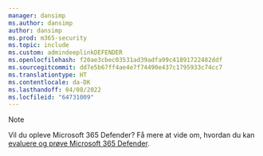 ```yaml
---
manager: dansimp
ms.author: dansimp
author: dansimp
ms.prod: m365-security
ms.topic: include
ms.custom: admindeeplinkDEFENDER
ms.openlocfilehash: f20ae3cbec03531ad39adfa99c41891722482ddf
ms.sourcegitcommit: dd7e5b67ff4ae4e7f74490e437c1795933c74cc7
ms.translationtype: HT
ms.contentlocale: da-DK
ms.lasthandoff: 04/08/2022
ms.locfileid: "64731009"
---
```

> [!NOTE]
> Vil du opleve Microsoft 365 Defender? Få mere at vide om, hvordan du kan [evaluere og prøve Microsoft 365 Defender](/microsoft-365/security/defender/eval-overview?ocid=cx-docs-MTPtriallab).
